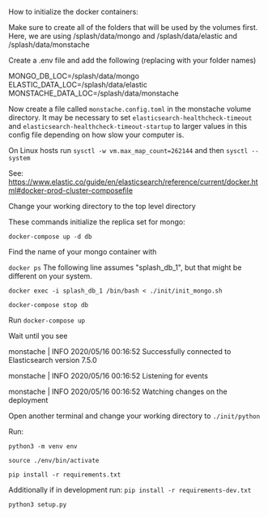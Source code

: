 How to initialize the docker containers:

Make sure to create all of the folders that will be used by the volumes first. Here, we are using /splash/data/mongo and /splash/data/elastic and /splash/data/monstache

Create a .env file and add the following (replacing with your folder names)

MONGO_DB_LOC=/splash/data/mongo
ELASTIC_DATA_LOC=/splash/data/elastic
MONSTACHE_DATA_LOC=/splash/data/monstache


Now create a file called `monstache.config.toml` in the monstache volume directory. It may be necessary to set `elasticsearch-healthcheck-timeout` and `elasticsearch-healthcheck-timeout-startup` to larger values in this config file depending on how slow your computer is.

On Linux hosts run  `sysctl -w vm.max_map_count=262144`  and then `sysctl --system`

See: https://www.elastic.co/guide/en/elasticsearch/reference/current/docker.html#docker-prod-cluster-composefile

Change your working directory to the top level directory

These commands initialize the replica set for mongo:

`docker-compose up -d db`

Find the name of your mongo container with 

`docker ps` The following line assumes "splash_db_1", but that might be different on your system.


`docker exec -i splash_db_1 /bin/bash < ./init/init_mongo.sh`

`docker-compose stop db`


Run `docker-compose up`

Wait until you see 

monstache        | INFO 2020/05/16 00:16:52 Successfully connected to Elasticsearch version 7.5.0

monstache        | INFO 2020/05/16 00:16:52 Listening for events

monstache        | INFO 2020/05/16 00:16:52 Watching changes on the deployment

Open another terminal and change your working directory to `./init/python`

Run:

`python3 -m venv env`

`source ./env/bin/activate`

`pip install -r requirements.txt`

Additionally if in development run: `pip install -r requirements-dev.txt`

`python3 setup.py`
